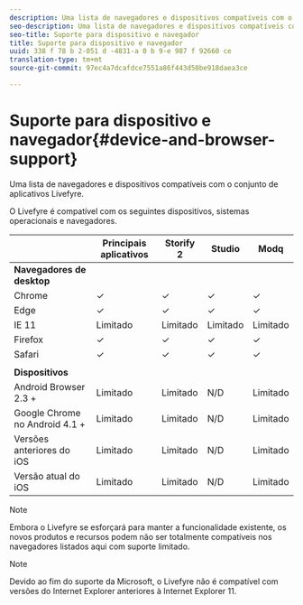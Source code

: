 ```yaml
---
description: Uma lista de navegadores e dispositivos compatíveis com o conjunto de aplicativos Livefyre.
seo-description: Uma lista de navegadores e dispositivos compatíveis com o conjunto de aplicativos Livefyre.
seo-title: Suporte para dispositivo e navegador
title: Suporte para dispositivo e navegador
uuid: 338 f 78 b 2-051 d -4831-a 0 b 9-e 987 f 92660 ce
translation-type: tm+mt
source-git-commit: 97ec4a7dcafdce7551a86f443d50be918daea3ce

---
```



# Suporte para dispositivo e navegador{#device-and-browser-support}

Uma lista de navegadores e dispositivos compatíveis com o conjunto de aplicativos Livefyre.

O Livefyre é compatível com os seguintes dispositivos, sistemas operacionais e navegadores.

|  | Principais aplicativos | Storify 2 | Studio | Modq |
|---|---|---|---|---|
| **Navegadores de desktop** |  |  |  |  |
| Chrome | ✓ | ✓ | ✓ | ✓ |
| Edge | ✓ | ✓ | ✓ | ✓ |
| IE 11 | Limitado | Limitado | Limitado | Limitado |
| Firefox | ✓ | ✓ | ✓ | ✓ |
| Safari | ✓ | ✓ | ✓ | ✓ |
|  |  |  |  |  |
| **Dispositivos** |  |  |  |  |
| Android Browser 2.3 + | Limitado | Limitado | N/D | Limitado |
| Google Chrome no Android 4.1 + | Limitado | Limitado | N/D | Limitado |
| Versões anteriores do iOS | Limitado | Limitado | N/D | Limitado |
| Versão atual do iOS | Limitado | Limitado | N/D | Limitado |

>[!NOTE]
>
>Embora o Livefyre se esforçará para manter a funcionalidade existente, os novos produtos e recursos podem não ser totalmente compatíveis nos navegadores listados aqui com suporte limitado.

>[!NOTE]
>
>Devido ao fim do suporte da Microsoft, o Livefyre não é compatível com versões do Internet Explorer anteriores à Internet Explorer 11.

